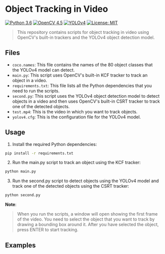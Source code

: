 # Object Tracking in Video
[![Python 3.6](https://img.shields.io/badge/python-3.6-blue.svg)](https://www.python.org/downloads/release/python-360/)
[![OpenCV 4.5](https://img.shields.io/badge/OpenCV-4.5-blue)](https://opencv.org/releases/)
[![YOLOv4](https://img.shields.io/badge/YOLOv4--blue)](https://github.com/AlexeyAB/darknet)
[![License: MIT](https://img.shields.io/badge/License-MIT-yellow.svg)](https://opensource.org/licenses/MIT)

>This repository contains scripts for object tracking in video using OpenCV's built-in trackers and the YOLOv4 object detection model.

## Files

- `coco.names`: This file contains the names of the 80 object classes that the YOLOv4 model can detect.
- `main.py`: This script uses OpenCV's built-in KCF tracker to track an object in a video.
- `requirements.txt`: This file lists all the Python dependencies that you need to run the scripts.
- `second.py`: This script uses the YOLOv4 object detection model to detect objects in a video and then uses OpenCV's built-in CSRT tracker to track one of the detected objects.
- `test.mp4`: This is the video in which you want to track objects.
- `yolov4.cfg`: This is the configuration file for the YOLOv4 model.

## Usage

1. Install the required Python dependencies:

```bash
pip install -r requirements.txt
```
2. Run the main.py script to track an object using the KCF tracker:
```bash
python main.py
```
3. Run the second.py script to detect objects using the YOLOv4 model and track one of the detected objects using the CSRT tracker:
```bash
python second.py
```
**Note**:
> When you run the scripts, a window will open showing the first frame of the video. You need to select the object that you want to track by drawing a bounding box around it. After you have selected the object, press ENTER to start tracking.

## Examples
